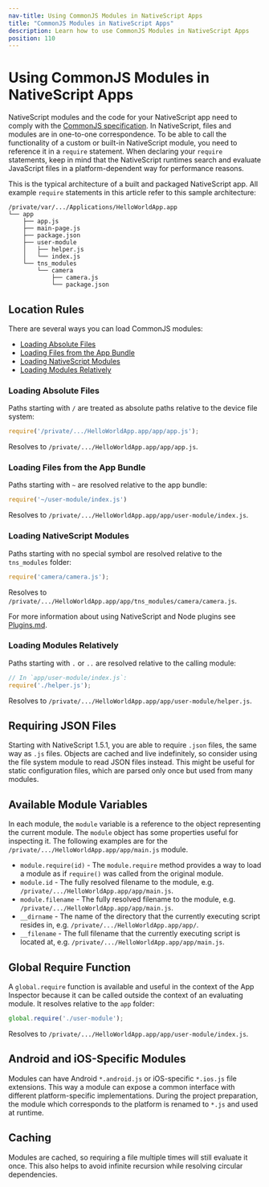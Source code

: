 ```yaml
---
nav-title: Using CommonJS Modules in NativeScript Apps
title: "CommonJS Modules in NativeScript Apps"
description: Learn how to use CommonJS Modules in NativeScript Apps
position: 110
---
```


# Using CommonJS Modules in NativeScript Apps

NativeScript modules and the code for your NativeScript app need to comply with the [CommonJS specification](http://wiki.commonjs.org/wiki/Modules/1.1.1). In NativeScript, files and modules are in one-to-one correspondence. To be able to call the functionality of a custom or built-in NativeScript module, you need to reference it in a `require` statement. When declaring your `require` statements, keep in mind that the NativeScript runtimes search and evaluate JavaScript files in a platform-dependent way for performance reasons.

This is the typical architecture of a built and packaged NativeScript app. All example `require` statements in this article refer to this sample architecture:
```
/private/var/.../Applications/HelloWorldApp.app
└── app
    ├── app.js
    ├── main-page.js
    ├── package.json
    ├── user-module
    │   ├── helper.js
    │   └── index.js
    └── tns_modules
        └── camera
            ├── camera.js
            └── package.json
```

## Location Rules
There are several ways you can load CommonJS modules:
- [Loading Absolute Files](#loading-absolute-files)
- [Loading Files from the App Bundle](#loading-files-from-the-app-bundle)
- [Loading NativeScript Modules](#loading-nativescript-modules)
- [Loading Modules Relatively](#loading-modules-relatively)

### Loading Absolute Files
Paths starting with `/` are treated as absolute paths relative to the device file system:

```javascript
require('/private/.../HelloWorldApp.app/app/app.js');
```
Resolves to `/private/.../HelloWorldApp.app/app/app.js`.

### Loading Files from the App Bundle
Paths starting with `~` are resolved relative to the app bundle:

```javascript
require('~/user-module/index.js')
```
Resolves to `/private/.../HelloWorldApp.app/app/user-module/index.js`.

### Loading NativeScript Modules
Paths starting with no special symbol are resolved relative to the `tns_modules` folder:

```javascript
require('camera/camera.js');
```
Resolves to `/private/.../HelloWorldApp.app/app/tns_modules/camera/camera.js`.

For more information about using NativeScript and Node plugins see [Plugins.md](../plugins/plugins.md).

### Loading Modules Relatively
Paths starting with `.` or `..` are resolved relative to the calling module:

```javascript
// In `app/user-module/index.js`:
require('./helper.js');
```
Resolves to `/private/.../HelloWorldApp.app/app/user-module/helper.js`.

## Requiring JSON Files
Starting with NativeScript 1.5.1, you are able to require `.json` files, the same way as `.js` files. Objects are cached and live indefinitely, so consider using the file system module to read JSON files instead. This might be useful for static configuration files, which are parsed only once but used from many modules.

## Available Module Variables
In each module, the `module` variable is a reference to the object representing the current module. The `module` object has some properties useful for inspecting it. The following examples are for the `/private/.../HelloWorldApp.app/app/main.js` module.

* `module.require(id)` - The `module.require` method provides a way to load a module as if `require()` was called from the original module.
* `module.id` - The fully resolved filename to the module, e.g. `/private/.../HelloWorldApp.app/app/main.js`.
* `module.filename` - The fully resolved filename to the module, e.g. `/private/.../HelloWorldApp.app/app/main.js`.
* `__dirname` - The name of the directory that the currently executing script resides in, e.g. `/private/.../HelloWorldApp.app/app/`.
* `__filename` - The full filename that the currently executing script is located at, e.g. `/private/.../HelloWorldApp.app/app/main.js`.

## Global Require Function
A `global.require` function is available and useful in the context of the App Inspector because it can be called outside the context of an evaluating module. It resolves relative to the `app` folder:

```javascript
global.require('./user-module');
```
Resolves to `/private/.../HelloWorldApp.app/app/user-module/index.js`.

## Android and iOS-Specific Modules
Modules can have Android `*.android.js` or iOS-specific `*.ios.js` file extensions. This way a module can expose a common interface with different platform-specific implementations. During the project preparation, the module which corresponds to the platform is renamed to `*.js` and used at runtime.

## Caching
Modules are cached, so requiring a file multiple times will still evaluate it once. This also helps to avoid infinite recursion while resolving circular dependencies.
